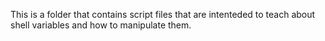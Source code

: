 This is a folder that contains script files that are intenteded to teach about shell variables and how to manipulate them.
